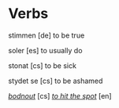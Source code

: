 Verbs
===

stimmen [de] to be true

soler [es] to usually do

stonat [cs] to be sick

stydet se [cs] to be ashamed

*[bodnout](http://slovnik.seznam.cz/cz-en/word/?q=bodnout&id=XX9utMDBW5E=&sugid=__4iUx18cUA=&sugword=bodnout%20se)*  [cs] *[to hit the spot](http://en.wiktionary.org/wiki/hit_the_spot)* [en]
